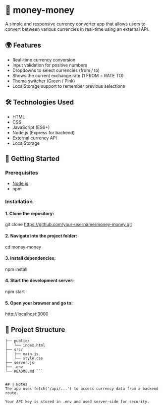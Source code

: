 # 💸 money-money

A simple and responsive currency converter app that allows users to convert between various currencies in real-time using an external API.

## 🌍 Features

- Real-time currency conversion
- Input validation for positive numbers
- Dropdowns to select currencies (from / to)
- Shows the current exchange rate (1 FROM = RATE TO)
- Theme switcher (Green / Pink)
- LocalStorage support to remember previous selections



## 🛠 Technologies Used

- HTML
- CSS
- JavaScript (ES6+)
- Node.js (Express for backend)
- External currency API
- LocalStorage



## 🚀 Getting Started

### Prerequisites

- [Node.js](https://nodejs.org/)
- npm

### Installation

#### 1. Clone the repository:

git clone https://github.com/your-username/money-money.git

#### 2. Navigate into the project folder: 

cd money-money


#### 3. Install dependencies:

npm install


#### 4. Start the development server:

npm start


#### 5. Open your browser and go to:

http://localhost:3000
   

## 📁 Project Structure
 ```money-money/
├── public/
│   └── index.html
├── src/
│   ├── main.js
│   └── style.css
├── server.js
├── .env
└── README.md ``` 


## 🧪 Notes
The app uses fetch('/api/...') to access currency data from a backend route.

Your API key is stored in .env and used server-side for security.